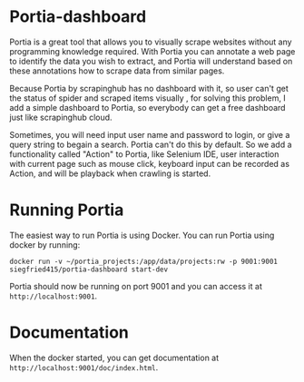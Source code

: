 Portia-dashboard
======

Portia is a great tool that allows you to visually scrape websites without any programming knowledge required. With Portia you can annotate a web page to identify the data you wish to extract, and Portia will understand based on these annotations how to scrape data from similar pages. 

Because Portia by scrapinghub has no dashboard with it, so user can't get the status of spider and scraped items visually , for solving this problem, I add a simple dashboard to Portia, so everybody can get a free dashboard just like scrapinghub cloud.

Sometimes, you will need input user name and password to login, or give a query string to begain a search. Portia can't do this by default. So we add a functionality called "Action" to Portia, like Selenium IDE, user interaction with current page such as mouse click, keyboard input can be recorded as Action, and will be playback when crawling is started.


# Running Portia
The easiest way to run Portia is using Docker.
You can run Portia using docker by running:

    docker run -v ~/portia_projects:/app/data/projects:rw -p 9001:9001 siegfried415/portia-dashboard start-dev 


Portia should now be running on port 9001 and you can access it at ``http://localhost:9001``.


# Documentation

When the docker started, you can get documentation at ``http://localhost:9001/doc/index.html``.  

